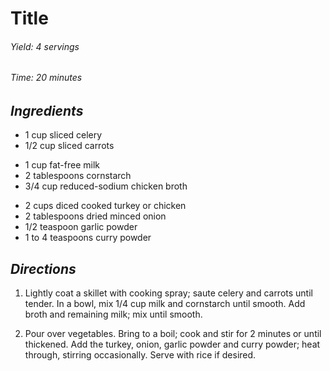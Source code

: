 # Title

######  Yield: 4 servings
######  Time: 20 minutes

##  *Ingredients*

- 1 cup sliced celery
- 1/2 cup sliced carrots
<!---->
- 1 cup fat-free milk
- 2 tablespoons cornstarch
- 3/4 cup reduced-sodium chicken broth
<!---->
- 2 cups diced cooked turkey or chicken
- 2 tablespoons dried minced onion
- 1/2 teaspoon garlic powder
- 1 to 4 teaspoons curry powder

##  *Directions*

1. Lightly coat a skillet with cooking spray; saute celery and carrots until tender. In a bowl, mix 1/4 cup milk and cornstarch until smooth. Add broth and remaining milk; mix until smooth.

2. Pour over vegetables. Bring to a boil; cook and stir for 2 minutes or until thickened. Add the turkey, onion, garlic powder and curry powder; heat through, stirring occasionally. Serve with rice if desired.